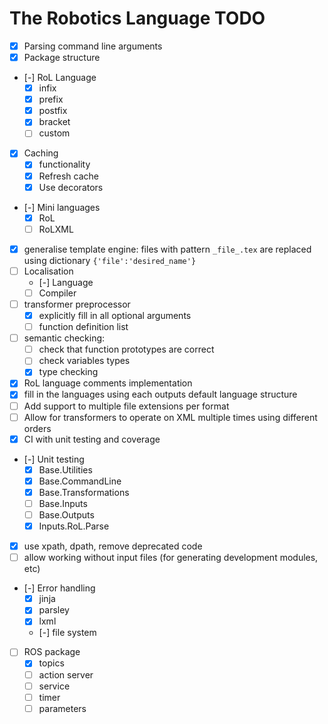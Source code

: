 # The Robotics Language TODO

- [x] Parsing command line arguments
- [x] Package structure
- [-] RoL Language
  - [x] infix
  - [x] prefix
  - [x] postfix
  - [x] bracket
  - [ ] custom
- [x] Caching
  - [x] functionality
  - [x] Refresh cache
  - [x] Use decorators
- [-] Mini languages
  - [x] RoL
  - [ ] RoLXML
- [x] generalise template engine: files with pattern `_file_.tex` are replaced using dictionary `{'file':'desired_name'}`
- [ ] Localisation
  - [-]   Language
  - [ ]   Compiler
- [ ] transformer preprocessor
  - [x] explicitly fill in all optional arguments
  - [ ] function definition list
- [ ] semantic checking:
  - [ ] check that function prototypes are correct
  - [ ] check variables types
  - [x] type checking
- [x] RoL language comments implementation
- [x] fill in the languages using each outputs default language structure
- [ ] Add support to multiple file extensions per format
- [ ] Allow for transformers to operate on XML multiple times using different orders
- [x] CI with unit testing and coverage
- [-] Unit testing
  - [x] Base.Utilities
  - [x] Base.CommandLine
  - [x] Base.Transformations
  - [ ] Base.Inputs
  - [ ] Base.Outputs
  - [x] Inputs.RoL.Parse
- [x] use xpath, dpath, remove deprecated code
- [ ] allow working without input files (for generating development modules, etc)
- [-] Error handling
  - [x] jinja
  - [x] parsley
  - [x] lxml
  - [-] file system
- [ ] ROS package
  - [x] topics
  - [ ] action server
  - [ ] service
  - [ ] timer
  - [ ] parameters
